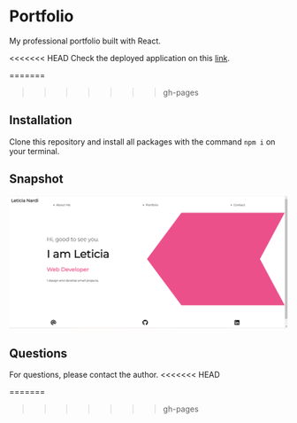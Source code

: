 # Portfolio

My professional portfolio built with React.

<<<<<<< HEAD
Check the deployed application on this [link](https://leticianardi.github.io/portfolio-react_leticia-nardi/).

=======
>>>>>>> gh-pages
## Installation

Clone this repository and install all packages with the command `npm i` on your terminal.

## Snapshot

<img src="./src/img/snapshot.png">

## Questions

For questions, please contact the author.
<<<<<<< HEAD

=======
>>>>>>> gh-pages
